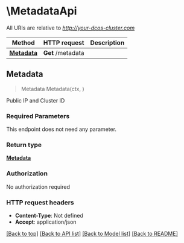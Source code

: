 # \MetadataApi

All URIs are relative to *http://your-dcos-cluster.com*

Method | HTTP request | Description
------------- | ------------- | -------------
[**Metadata**](MetadataApi.md#Metadata) | **Get** /metadata | 



## Metadata

> Metadata Metadata(ctx, )


Public IP and Cluster ID

### Required Parameters

This endpoint does not need any parameter.

### Return type

[**Metadata**](Metadata.md)

### Authorization

No authorization required

### HTTP request headers

- **Content-Type**: Not defined
- **Accept**: application/json

[[Back to top]](#) [[Back to API list]](../README.md#documentation-for-api-endpoints)
[[Back to Model list]](../README.md#documentation-for-models)
[[Back to README]](../README.md)

